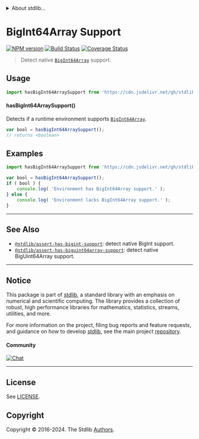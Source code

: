 <!--

@license Apache-2.0

Copyright (c) 2021 The Stdlib Authors.

Licensed under the Apache License, Version 2.0 (the "License");
you may not use this file except in compliance with the License.
You may obtain a copy of the License at

   http://www.apache.org/licenses/LICENSE-2.0

Unless required by applicable law or agreed to in writing, software
distributed under the License is distributed on an "AS IS" BASIS,
WITHOUT WARRANTIES OR CONDITIONS OF ANY KIND, either express or implied.
See the License for the specific language governing permissions and
limitations under the License.

-->


<details>
  <summary>
    About stdlib...
  </summary>
  <p>We believe in a future in which the web is a preferred environment for numerical computation. To help realize this future, we've built stdlib. stdlib is a standard library, with an emphasis on numerical and scientific computation, written in JavaScript (and C) for execution in browsers and in Node.js.</p>
  <p>The library is fully decomposable, being architected in such a way that you can swap out and mix and match APIs and functionality to cater to your exact preferences and use cases.</p>
  <p>When you use stdlib, you can be absolutely certain that you are using the most thorough, rigorous, well-written, studied, documented, tested, measured, and high-quality code out there.</p>
  <p>To join us in bringing numerical computing to the web, get started by checking us out on <a href="https://github.com/stdlib-js/stdlib">GitHub</a>, and please consider <a href="https://opencollective.com/stdlib">financially supporting stdlib</a>. We greatly appreciate your continued support!</p>
</details>

# BigInt64Array Support

[![NPM version][npm-image]][npm-url] [![Build Status][test-image]][test-url] [![Coverage Status][coverage-image]][coverage-url] <!-- [![dependencies][dependencies-image]][dependencies-url] -->

> Detect native [`BigInt64Array`][mdn-bigint64array] support.



<section class="usage">

## Usage

```javascript
import hasBigInt64ArraySupport from 'https://cdn.jsdelivr.net/gh/stdlib-js/assert-has-bigint64array-support@v0.2.2-deno/mod.js';
```

#### hasBigInt64ArraySupport()

Detects if a runtime environment supports [`BigInt64Array`][mdn-bigint64array].

```javascript
var bool = hasBigInt64ArraySupport();
// returns <boolean>
```

</section>

<!-- /.usage -->

<section class="examples">

## Examples

<!-- eslint no-undef: "error" -->

```javascript
import hasBigInt64ArraySupport from 'https://cdn.jsdelivr.net/gh/stdlib-js/assert-has-bigint64array-support@v0.2.2-deno/mod.js';

var bool = hasBigInt64ArraySupport();
if ( bool ) {
    console.log( 'Environment has BigInt64Array support.' );
} else {
    console.log( 'Environment lacks BigInt64Array support.' );
}
```

</section>

<!-- /.examples -->



<!-- Section for related `stdlib` packages. Do not manually edit this section, as it is automatically populated. -->

<section class="related">

* * *

## See Also

-   <span class="package-name">[`@stdlib/assert-has-bigint-support`][@stdlib/assert/has-bigint-support]</span><span class="delimiter">: </span><span class="description">detect native BigInt support.</span>
-   <span class="package-name">[`@stdlib/assert-has-biguint64array-support`][@stdlib/assert/has-biguint64array-support]</span><span class="delimiter">: </span><span class="description">detect native BigUint64Array support.</span>

</section>

<!-- /.related -->

<!-- Section for all links. Make sure to keep an empty line after the `section` element and another before the `/section` close. -->


<section class="main-repo" >

* * *

## Notice

This package is part of [stdlib][stdlib], a standard library with an emphasis on numerical and scientific computing. The library provides a collection of robust, high performance libraries for mathematics, statistics, streams, utilities, and more.

For more information on the project, filing bug reports and feature requests, and guidance on how to develop [stdlib][stdlib], see the main project [repository][stdlib].

#### Community

[![Chat][chat-image]][chat-url]

---

## License

See [LICENSE][stdlib-license].


## Copyright

Copyright &copy; 2016-2024. The Stdlib [Authors][stdlib-authors].

</section>

<!-- /.stdlib -->

<!-- Section for all links. Make sure to keep an empty line after the `section` element and another before the `/section` close. -->

<section class="links">

[npm-image]: http://img.shields.io/npm/v/@stdlib/assert-has-bigint64array-support.svg
[npm-url]: https://npmjs.org/package/@stdlib/assert-has-bigint64array-support

[test-image]: https://github.com/stdlib-js/assert-has-bigint64array-support/actions/workflows/test.yml/badge.svg?branch=v0.2.2
[test-url]: https://github.com/stdlib-js/assert-has-bigint64array-support/actions/workflows/test.yml?query=branch:v0.2.2

[coverage-image]: https://img.shields.io/codecov/c/github/stdlib-js/assert-has-bigint64array-support/main.svg
[coverage-url]: https://codecov.io/github/stdlib-js/assert-has-bigint64array-support?branch=main

<!--

[dependencies-image]: https://img.shields.io/david/stdlib-js/assert-has-bigint64array-support.svg
[dependencies-url]: https://david-dm.org/stdlib-js/assert-has-bigint64array-support/main

-->

[chat-image]: https://img.shields.io/gitter/room/stdlib-js/stdlib.svg
[chat-url]: https://app.gitter.im/#/room/#stdlib-js_stdlib:gitter.im

[stdlib]: https://github.com/stdlib-js/stdlib

[stdlib-authors]: https://github.com/stdlib-js/stdlib/graphs/contributors

[cli-section]: https://github.com/stdlib-js/assert-has-bigint64array-support#cli
[cli-url]: https://github.com/stdlib-js/assert-has-bigint64array-support/tree/cli
[@stdlib/assert-has-bigint64array-support]: https://github.com/stdlib-js/assert-has-bigint64array-support/tree/main

[umd]: https://github.com/umdjs/umd
[es-module]: https://developer.mozilla.org/en-US/docs/Web/JavaScript/Guide/Modules

[deno-url]: https://github.com/stdlib-js/assert-has-bigint64array-support/tree/deno
[deno-readme]: https://github.com/stdlib-js/assert-has-bigint64array-support/blob/deno/README.md
[umd-url]: https://github.com/stdlib-js/assert-has-bigint64array-support/tree/umd
[umd-readme]: https://github.com/stdlib-js/assert-has-bigint64array-support/blob/umd/README.md
[esm-url]: https://github.com/stdlib-js/assert-has-bigint64array-support/tree/esm
[esm-readme]: https://github.com/stdlib-js/assert-has-bigint64array-support/blob/esm/README.md
[branches-url]: https://github.com/stdlib-js/assert-has-bigint64array-support/blob/main/branches.md

[stdlib-license]: https://raw.githubusercontent.com/stdlib-js/assert-has-bigint64array-support/main/LICENSE

[mdn-bigint64array]: https://developer.mozilla.org/en-US/docs/Web/JavaScript/Reference/Global_Objects/BigInt64Array

<!-- <related-links> -->

[@stdlib/assert/has-bigint-support]: https://github.com/stdlib-js/assert-has-bigint-support/tree/deno

[@stdlib/assert/has-biguint64array-support]: https://github.com/stdlib-js/assert-has-biguint64array-support/tree/deno

<!-- </related-links> -->

</section>

<!-- /.links -->
